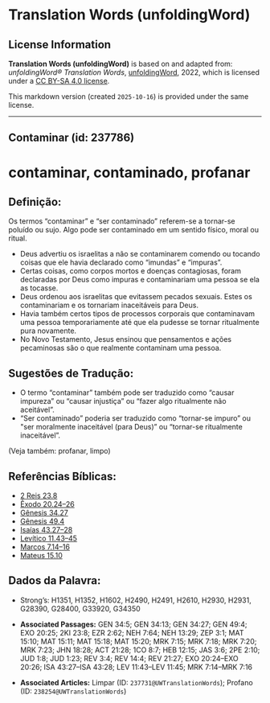 # Translation Words (unfoldingWord)

## License Information

**Translation Words (unfoldingWord)** is based on and adapted from: _unfoldingWord® Translation Words_, [unfoldingWord](https://unfoldingword.org/utw), 2022, which is licensed under a [CC BY-SA 4.0 license](https://creativecommons.org/licenses/by-sa/4.0/legalcode.en).

This markdown version (created `2025-10-16`) is provided under the same license.



--------------------------------

## Contaminar (id: 237786)

contaminar, contaminado, profanar
=================================

Definição:
----------

Os termos “contaminar” e “ser contaminado” referem\-se a tornar\-se poluído ou sujo. Algo pode ser contaminado em um sentido físico, moral ou ritual.

* Deus advertiu os israelitas a não se contaminarem comendo ou tocando coisas que ele havia declarado como “imundas” e “impuras”.
* Certas coisas, como corpos mortos e doenças contagiosas, foram declaradas por Deus como impuras e contaminariam uma pessoa se ela as tocasse.
* Deus ordenou aos israelitas que evitassem pecados sexuais. Estes os contaminariam e os tornariam inaceitáveis para Deus.
* Havia também certos tipos de processos corporais que contaminavam uma pessoa temporariamente até que ela pudesse se tornar ritualmente pura novamente.
* No Novo Testamento, Jesus ensinou que pensamentos e ações pecaminosas são o que realmente contaminam uma pessoa.

Sugestões de Tradução:
----------------------

* O termo “contaminar” também pode ser traduzido como “causar impureza” ou “causar injustiça” ou “fazer algo ritualmente não aceitável”.
* “Ser contaminado” poderia ser traduzido como “tornar\-se impuro” ou "ser moralmente inaceitável (para Deus)” ou “tornar\-se ritualmente inaceitável”.

(Veja também: profanar, limpo)

Referências Bíblicas:
---------------------

* [2 Reis 23\.8](https://ref.ly/2Kgs23:8)
* [Êxodo 20\.24–26](https://ref.ly/Exod20:24-Exod20:26)
* [Gênesis 34\.27](https://ref.ly/Gen34:27)
* [Gênesis 49\.4](https://ref.ly/Gen49:4)
* [Isaías 43\.27–28](https://ref.ly/Isa43:27-Isa43:28)
* [Levítico 11\.43–45](https://ref.ly/Lev11:43-Lev11:45)
* [Marcos 7\.14–16](https://ref.ly/Mark7:14-Mark7:16)
* [Mateus 15\.10](https://ref.ly/Matt15:10)

Dados da Palavra:
-----------------

* Strong’s: H1351, H1352, H1602, H2490, H2491, H2610, H2930, H2931, G28390, G28400, G33920, G34350

* **Associated Passages:** GEN 34:5; GEN 34:13; GEN 34:27; GEN 49:4; EXO 20:25; 2KI 23:8; EZR 2:62; NEH 7:64; NEH 13:29; ZEP 3:1; MAT 15:10; MAT 15:11; MAT 15:18; MAT 15:20; MRK 7:15; MRK 7:18; MRK 7:20; MRK 7:23; JHN 18:28; ACT 21:28; 1CO 8:7; HEB 12:15; JAS 3:6; 2PE 2:10; JUD 1:8; JUD 1:23; REV 3:4; REV 14:4; REV 21:27; EXO 20:24–EXO 20:26; ISA 43:27–ISA 43:28; LEV 11:43–LEV 11:45; MRK 7:14–MRK 7:16
* **Associated Articles:** Limpar (ID: `237731@UWTranslationWords`); Profano (ID: `238254@UWTranslationWords`)

